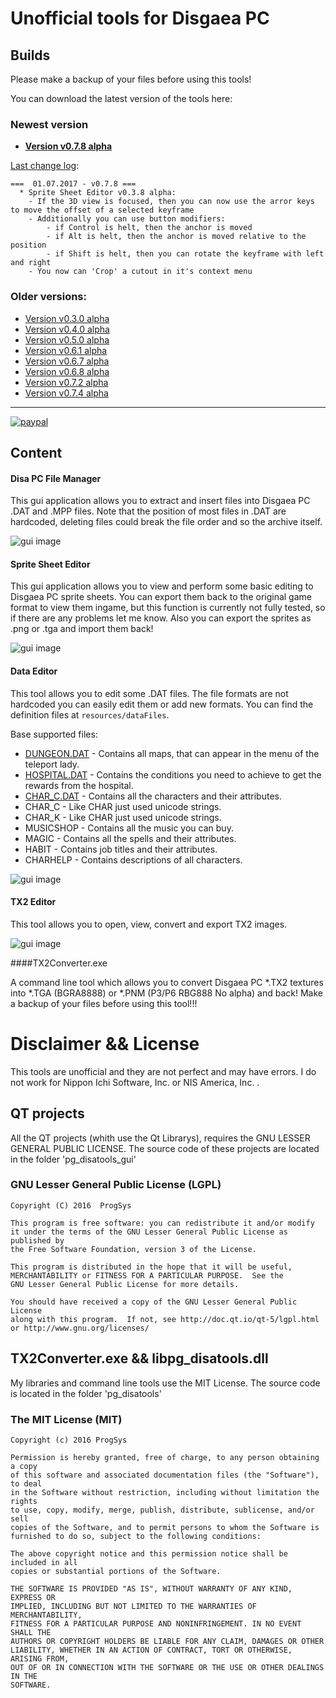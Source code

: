 # Unofficial tools for Disgaea PC

## Builds

Please make a backup of your files before using this tools!

You can download the latest version of the tools here:


### Newest version
* **[Version v0.7.8 alpha](https://www.dropbox.com/s/dvmjygh55tz0zr2/Disgaea%20Tools%20v0.7.8%20alpha.zip?dl=0)**


[Last change log](https://github.com/ProgSys/pg_disatools/blob/master/changelog.txt):
```
===  01.07.2017 - v0.7.8 ===
  * Sprite Sheet Editor v0.3.8 alpha:
	- If the 3D view is focused, then you can now use the arror keys to move the offset of a selected keyframe
	- Additionally you can use button modifiers:
		- if Control is helt, then the anchor is moved
		- if Alt is helt, then the anchor is moved relative to the position
		- if Shift is helt, then you can rotate the keyframe with left and right
	- You now can 'Crop' a cutout in it's context menu 
```

### Older versions:
* [Version v0.3.0 alpha](https://www.dropbox.com/s/yraau190k8xia0i/Disgaea%20Tools%20v0.3%20alpha.zip?dl=0)
* [Version v0.4.0 alpha](https://www.dropbox.com/s/8epdstlt7e2v0w1/Disgaea%20Tools%20v0.4%20alpha.zip?dl=0)
* [Version v0.5.0 alpha](https://www.dropbox.com/s/6iuq1wh5x16jhpy/Disgaea%20Tools%20v0.5.0%20alpha.zip?dl=0)
* [Version v0.6.1 alpha](https://www.dropbox.com/s/ujg62ajrh8l86ss/Disgaea%20Tools%20v0.6.1%20alpha.zip?dl=0p)
* [Version v0.6.7 alpha](https://www.dropbox.com/s/2lgtov7n53ychaa/Disgaea%20Tools%20v0.6.7%20alpha.zip?dl=0)
* [Version v0.6.8 alpha](https://www.dropbox.com/s/k7s9hjm6igsrq1r/Disgaea%20Tools%20v0.6.8%20alpha.zip?dl=0)
* [Version v0.7.2 alpha](https://www.dropbox.com/s/hc8bp3sat5wo1iz/Disgaea%20Tools%20v0.7.2%20alpha.zip?dl=0)
* [Version v0.7.4 alpha](https://www.dropbox.com/s/3c77gpv3sm066n7/Disgaea%20Tools%20v0.7.4%20alpha.zip?dl=0)

---

[![paypal](https://www.paypalobjects.com/de_DE/DE/i/btn/btn_donate_LG.gif)](https://www.paypal.com/cgi-bin/webscr?cmd=_s-xclick&hosted_button_id=CD32DJ9YJKCUQ)


## Content

#### Disa PC File Manager

This gui application allows you to extract and insert files into Disgaea PC .DAT and .MPP files.
Note that the position of most files in .DAT are hardcoded, deleting files could break the file order and so the archive itself.


![gui image](https://raw.githubusercontent.com/ProgSys/pg_disatools/master/previews/java_gui_preview7.png)

#### Sprite Sheet Editor

This gui application allows you to view and perform some basic editing to Disgaea PC sprite sheets.
You can export them back to the original game format to view them ingame, but this function is currently not fully tested, 
so if there are any problems let me know.
Also you can export the sprites as .png or .tga and import them back!

![gui image](https://raw.githubusercontent.com/ProgSys/pg_disatools/master/previews/Sprite_Sheet_Editor_v0.2.8_preview.png)

#### Data Editor

This tool allows you to edit some .DAT files.
The file formats are not hardcoded you can easily edit them or add new formats.
You can find the definition files at `resources/dataFiles`.

Base supported files:

* [DUNGEON.DAT](https://github.com/ProgSys/pg_disatools/wiki/DUNGEON.DAT) - Contains all maps, that can appear in the menu of the teleport lady. 
* [HOSPITAL.DAT](https://github.com/ProgSys/pg_disatools/wiki/HOSPITAL.DAT) - Contains the conditions you need to achieve to get the rewards from the hospital. 
* [CHAR_C.DAT](https://github.com/ProgSys/pg_disatools/wiki/CHAR.DAT) - Contains all the characters and their attributes. 
* CHAR_C -  Like CHAR just used unicode strings.
* CHAR_K -  Like CHAR just used unicode strings.
* MUSICSHOP - Contains all the music you can buy.
* MAGIC - Contains all the spells and their attributes.
* HABIT - Contains job titles and their attributes.
* CHARHELP - Contains descriptions of all characters.

![gui image](https://raw.githubusercontent.com/ProgSys/pg_disatools/master/previews/Data%20Editor%20v0.0.5%20alpha_preview.png)


#### TX2 Editor

This tool allows you to open, view, convert and export TX2 images.

![gui image](https://raw.githubusercontent.com/ProgSys/pg_disatools/master/previews/TX2%20Editor%20v0.0.1%20alpha_preview.png)

####TX2Converter.exe

A command line tool which allows you to convert Disgaea PC *.TX2 textures into *.TGA (BGRA8888) or *.PNM (P3/P6 RBG888 No alpha) and back!
Make a backup of your files before using this tool!!!

# Disclaimer && License
This tools are unofficial and they are not perfect and may have errors. I do not work for Nippon Ichi Software, Inc. or NIS America, Inc. . 

## QT projects
All the QT projects (whith use the Qt Librarys), requires the GNU LESSER GENERAL PUBLIC LICENSE.
The source code of these projects are located in the folder 'pg_disatools_gui'

### GNU Lesser General Public License (LGPL)

	Copyright (C) 2016  ProgSys

	This program is free software: you can redistribute it and/or modify
	it under the terms of the GNU Lesser General Public License as published by
	the Free Software Foundation, version 3 of the License.

	This program is distributed in the hope that it will be useful,
	MERCHANTABILITY or FITNESS FOR A PARTICULAR PURPOSE.  See the
	GNU Lesser General Public License for more details.

	You should have received a copy of the GNU Lesser General Public License
	along with this program.  If not, see http://doc.qt.io/qt-5/lgpl.html
	or http://www.gnu.org/licenses/

 
## TX2Converter.exe && libpg_disatools.dll
My libraries and command line tools use the MIT License.
The source code is located in the folder 'pg_disatools'

### The MIT License (MIT)

	Copyright (c) 2016 ProgSys

	Permission is hereby granted, free of charge, to any person obtaining a copy
	of this software and associated documentation files (the "Software"), to deal
	in the Software without restriction, including without limitation the rights
	to use, copy, modify, merge, publish, distribute, sublicense, and/or sell
	copies of the Software, and to permit persons to whom the Software is
	furnished to do so, subject to the following conditions:

	The above copyright notice and this permission notice shall be included in all
	copies or substantial portions of the Software.

	THE SOFTWARE IS PROVIDED "AS IS", WITHOUT WARRANTY OF ANY KIND, EXPRESS OR
	IMPLIED, INCLUDING BUT NOT LIMITED TO THE WARRANTIES OF MERCHANTABILITY,
	FITNESS FOR A PARTICULAR PURPOSE AND NONINFRINGEMENT. IN NO EVENT SHALL THE
	AUTHORS OR COPYRIGHT HOLDERS BE LIABLE FOR ANY CLAIM, DAMAGES OR OTHER
	LIABILITY, WHETHER IN AN ACTION OF CONTRACT, TORT OR OTHERWISE, ARISING FROM,
	OUT OF OR IN CONNECTION WITH THE SOFTWARE OR THE USE OR OTHER DEALINGS IN THE
	SOFTWARE.
